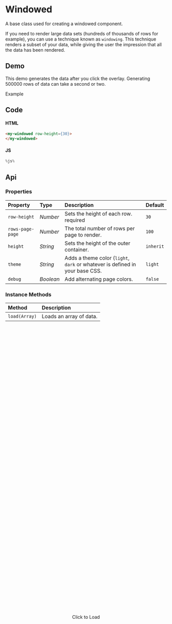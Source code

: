 # Windowed
A base class used for creating a windowed component.

If you need to render large data sets (hundreds of thousands of rows for
example), you can use a technique known as `windowing`. This technique renders
a subset of your data, while giving the user the impression that all the data
has been rendered.

## Demo

This demo generates the data after you click the overlay. Generating 500000
rows of data can take a second or two.

<style nonce="%nonce%">
  body > main div.example .content.windowed-example {
    max-width: initial;
    padding: 0;
    position: relative;
  }
 
  my-windowed {
    height: 300px;
  }

  my-windowed .th {
    background: var(--border);
  }

  my-windowed .th,
  my-windowed .tr {
    height: 30px;
    display: flex;
    overflow: hidden;
    border-bottom: 1px solid var(--border);
  }

  my-windowed .tr:hover {
    background: var(--accent);
    color: white;
    cursor: default;
  }

  my-windowed .td {
    white-space: nowrap;
    display: inline-block;
    text-overflow: ellipsis;
    overflow: hidden;
    width: 100px;
    font-family: var(--monospace);
    font-size: 14px;
    height: 30px;
    line-height: 30px;
    flex-basis: 33.3%;
    padding: 0 4px;
  }

  #click-to-load {
    position: absolute;
    display: flex;
    left: 0;
    right: 0;
    background: var(--window);
    z-index: 1;
    top: 0;
    bottom: 0;
    cursor: pointer;
    opacity: 1;
    transition: all 1.5s;
  }

  #click-to-load span {
    margin: auto;
  }

  #click-to-load.hidden {
    opacity: 0;
    z-index: -1;
  }
</style>

<div class="example">
  <div class="header">Example</div>
  <div class="content windowed-example">
    <div id="click-to-load">
      <span>Click to Load</span>
    </div>
    <my-windowed row-height={30}>
    </my-windowed>
  </div>
</div>

## Code

#### HTML

```html
<my-windowed row-height={30}>
</my-windowed>
```

#### JS

```js
%js%
```

## Api

### Properties

| Property | Type | Description | Default |
| :--- | :--- | :--- | :--- |
| `row-height` | *Number* | Sets the height of each row. <span class="req">required</soan> | `30` |
| `rows-page-page` | *Number* | The total number of rows per page to render. | `100` |
| `height` | *String* | Sets the height of the outer container. | `inherit` |
| `theme` | *String* | Adds a theme color (`light`, `dark` or whatever is defined in your base CSS. | `light` |
| `debug` | *Boolean* | Add alternating page colors. | `false` |

### Instance Methods

| Method | Description |
| :--- | :--- |
| `load(Array)` | Loads an array of data. |

